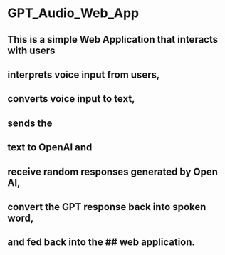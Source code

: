 # GPT_Audio_Web_App

## This is a simple Web Application that interacts with users 
## interprets voice input from users, 
## converts voice input to text, 
## sends the
## text to OpenAI and 
## receive random responses generated by Open AI, 
## convert the GPT response back into spoken word, 
## and fed back into the ## web application.


